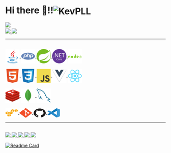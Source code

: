 # Hi there 👋‼️<img align="center" alt="KevPLL" height="100" width="100" src="https://cdn.discordapp.com/attachments/844338509711802368/883382275524415508/download20210905104752.png">
<img src="https://img.shields.io/badge/Spring-6DB33F?style=for-the-badge&logo=spring&logoColor=white" target="_blank">
<div>
    <a href="https://github.com/KevPLL">
        <img height="180em" src="https://github-readme-stats.vercel.app/api?username=KevPLL&show_icons=true&theme=cobalt&include_all_commits=true&count_private=true" />
        <img height="180em" src="https://github-readme-stats.vercel.app/api/top-langs/?username=KevPLL&layout=compact&langs_count=7&theme=tokyonight" />
     
</div>
 
 <hr/>  
    
<div style="display: inline_block"><br>  
  <img align="center" alt="java" height="45" width="45" src="https://raw.githubusercontent.com/devicons/devicon/master/icons/java/java-original.svg"> 
  <img align="center" alt="php" height="45" width="45" src="https://raw.githubusercontent.com/devicons/devicon/master/icons/php/php-plain.svg">
  <img align="center" alt="spring" height="45" width="45" src="https://raw.githubusercontent.com/devicons/devicon/master/icons/spring/spring-original.svg"> 
  <img align="center" alt="dotnetcore" height="45" width="45" src="https://raw.githubusercontent.com/devicons/devicon/master/icons/dotnetcore/dotnetcore-original.svg">
  <img align="center" alt="dotnetcore" height="45" width="45" src="https://raw.githubusercontent.com/devicons/devicon/master/icons/nodejs/nodejs-plain-wordmark.svg">
  
</div>

<div style="display: inline_block"><br> 
  <img align="center" alt="html5" height="45" width="45" src="https://raw.githubusercontent.com/devicons/devicon/master/icons/html5/html5-original.svg">
  <img align="center" alt="css3" height="45" width="45" src="https://raw.githubusercontent.com/devicons/devicon/master/icons/css3/css3-original.svg">
  <img align="center" alt="javascript" height="45" width="45" src="https://raw.githubusercontent.com/devicons/devicon/master/icons/javascript/javascript-original.svg">
  <img align="center" alt="vuejs" height="45" width="45" src="https://raw.githubusercontent.com/devicons/devicon/master/icons/vuejs/vuejs-plain.svg">
  <img align="center" alt="React" height="45" width="45" src="https://raw.githubusercontent.com/devicons/devicon/master/icons/react/react-original.svg"> 
</div>
 
 <div style="display: inline_block"> <br> 
  <img align="center" alt="redis" height="45" width="45" src="https://raw.githubusercontent.com/devicons/devicon/master/icons/redis/redis-original.svg">
  <img align="center" alt="mongodb" height="45" width="45" src="https://raw.githubusercontent.com/devicons/devicon/master/icons/mongodb/mongodb-original.svg">
  <img align="center" alt="mysql" height="45" width="45" src="https://raw.githubusercontent.com/devicons/devicon/master/icons/mysql/mysql-original.svg">
 </div>
 
  <div style="display: inline_block"> <br> 
  <img align="center" alt="aws" height="30" width="40" src="https://raw.githubusercontent.com/devicons/devicon/master/icons/amazonwebservices/amazonwebservices-original.svg">
  <img align="center" alt="git" height="30" width="40" src="https://raw.githubusercontent.com/devicons/devicon/master/icons/git/git-original.svg">
  <img align="center" alt="github" height="30" width="40" src="https://raw.githubusercontent.com/devicons/devicon/master/icons/github/github-original.svg">
  <img align="center" alt="vscode" height="30" width="40" src="https://raw.githubusercontent.com/devicons/devicon/master/icons/vscode/vscode-original.svg">
 </div>
    
  <hr/> 
 
 <div> <br> 
     
   
  <a href="https://www.youtube.com/channel/UCMtkAtizlW9e6e6Ulks5e9A" target="_blank">
   <img src="https://img.shields.io/badge/YouTube-FF0000?style=for-the-badge&logo=youtube&logoColor=white" target="_blank">
  </a>
  <a href="https://www.instagram.com/dev_.kev/" target="_blank">
   <img src="https://img.shields.io/badge/-Instagram-%23E4405F?style=for-the-badge&logo=instagram&logoColor=white" target="_blank">
  </a>
 <a href="https://t.me/chanchoBrujo4" target="_blank">
  <img src="https://img.shields.io/badge/Telegram-7289DA?style=for-the-badge&logo=Telegram&logoColor=white" target="_blank">
  </a> 
  <a href = "umb.kevsidorov@gmail.com">
   <img src="https://img.shields.io/badge/-Gmail-%23333?style=for-the-badge&logo=gmail&logoColor=white" target="_blank">
  </a>
  <a href="https://www.linkedin.com/in/kevin-anderson-palma-llu%C3%A9n-2b544420b/" target="_blank">
   <img src="https://img.shields.io/badge/-LinkedIn-%230077B5?style=for-the- badge&logo=linkedin&logoColor=white" target="_blank">
  </a> 
 
  [![Readme Card](https://github-readme-stats.vercel.app/api/pin/?username=KevPLL&repo=MULTICOM-BACKEND)](https://github.com/KevPLL/MULTICOM-BACKEND/)
  
</div>

 
